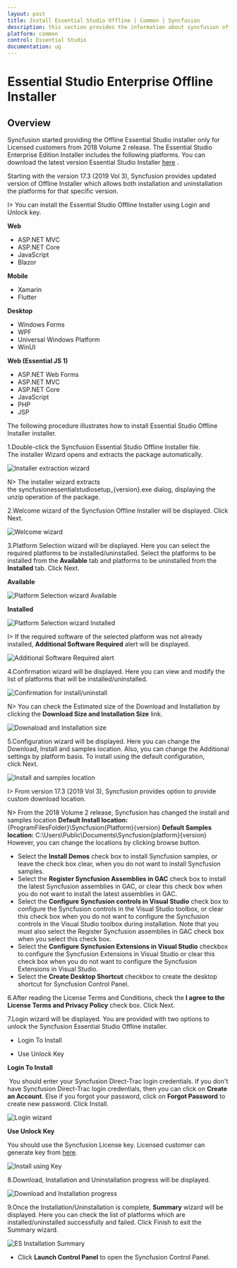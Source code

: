 ```yaml
---
layout: post
title: Install Essential Studio Offline | Common | Syncfusion
description: this section provides the information about syncfusion offline installer and steps for installing it
platform: common
control: Essential Studio
documentation: ug
---
```


# Essential Studio Enterprise Offline Installer


## Overview

Syncfusion started providing the Offline Essential Studio installer only for Licensed customers from 2018 Volume 2 release. The Essential Studio Enterprise Edition Installer includes the following platforms. You can download the latest version Essential Studio Installer [here](https://www.syncfusion.com/downloads/latest-version) . 

Starting with the version 17.3 (2019 Vol 3), Syncfusion provides updated version of Offline Installer which allows both installation and uninstallation the platforms for that specific version.

I> You can install the Essential Studio Offline Installer using Login and Unlock key.

**Web**

* ASP.NET MVC
* ASP.NET Core
* JavaScript
* Blazor

**Mobile**

* Xamarin
* Flutter

**Desktop**

* Windows Forms
* WPF
* Universal Windows Platform
* WinUI

**Web (Essential JS 1)**

* ASP.NET Web Forms
* ASP.NET MVC
* ASP.NET Core
* JavaScript
* PHP
* JSP
 
 
The following procedure illustrates how to install Essential Studio Offline Installer installer. 

1.Double-click the Syncfusion Essential Studio Offline Installer file. The installer Wizard opens and extracts the package automatically.

![Installer extraction wizard](Offline-ES/Step-by-Step-Installation_img1.png)

    
N> The installer wizard extracts the syncfusionessentialstudiosetup_{version}.exe dialog, displaying the unzip operation of the package.
    
2.Welcome wizard of the Syncfusion Offline Installer will be displayed. Click Next.

![Welcome wizard](Offline-ES/Step-by-Step-Installation_img2.png)

  
3.Platform Selection wizard will be displayed. Here you can select the required platforms to be installed/uninstalled. Select the platforms to be installed from the **Available** tab and platforms to be uninstalled from the **Installed** tab. Click Next.

**Available**
	
![Platform Selection wizard Available](Offline-ES/Step-by-Step-Installation_img3.png)
	
**Installed**
	
![Platform Selection wizard Installed](Offline-ES/Step-by-Step-Installation_img4.png)
	
I> If the required software of the selected platform was not already installed, **Additional Software Required** alert will be displayed.
	
![Additional Software Required alert](Offline-ES/Step-by-Step-Installation_img5.png)
	
4.Confirmation wizard will be displayed. Here you can view and modify the list of platforms that will be installed/uninstalled.

![Confirmation for install/uninstall](Offline-ES/Step-by-Step-Installation_img6.png)
	
N> You can check the Estimated size of the Download and Installation by clicking the **Download Size and Installation Size** link.
	
![Downaload and Installation size](Offline-ES/Step-by-Step-Installation_img7.png)
	

5.Configuration wizard will be displayed. Here you can change the Download, Install and samples location. Also, you can change the Additional settings by platform basis. To install using the default configuration, click Next.

![Install and samples location](Offline-ES/Step-by-Step-Installation_img8.png)
	
I> From version 17.3 (2019 Vol 3), Syncfusion provides option to provide custom download location.
	
   
N> From the 2018 Volume 2 release, Syncfusion has changed the install and samples location 
   **Default Install location:** {ProgramFilesFolder}\Syncfusion\{Platform}\{version}
   **Default Samples location:** C:\Users\Public\Documents\Syncfusion\{platform}\{version}
   However, you can change the locations by clicking browse button.

	
	
* Select the **Install Demos** check box to install Syncfusion samples, or leave the check box clear, when you do not want to install Syncfusion samples.
* Select the **Register Syncfusion Assemblies in GAC** check box to install the latest Syncfusion assemblies in GAC, or clear this check box when you do not want to install the latest assemblies in GAC.
* Select the **Configure Syncfusion controls in Visual Studio** check box to configure the Syncfusion controls in the Visual Studio toolbox, or clear this check box when you do not want to configure the Syncfusion controls in the Visual Studio toolbox during installation. Note that you must also select the Register Syncfusion assemblies in GAC check box when you select this check box.
* Select the **Configure Syncfusion Extensions in Visual Studio** checkbox to configure the Syncfusion Extensions in Visual Studio or clear this check box when you do not want to configure the Syncfusion Extensions in Visual Studio.
* Select the **Create Desktop Shortcut** checkbox to create the desktop shortcut for Syncfusion Control Panel.


6.After reading the License Terms and Conditions, check the **I agree to the License Terms and Privacy Policy** check box. Click Next.

7.Login wizard will be displayed. You are provided with two options to unlock the Syncfusion Essential Studio Offline installer.

   
   * Login To Install
   
   * Use Unlock Key

**Login To Install** 

 You should enter your Syncfusion Direct-Trac login credentials. If you don't have Syncfusion Direct-Trac login credentials, then you can click on **Create an Account**. Else if you forgot your password, click on **Forgot Password** to create new password. Click Install.

![Login wizard](Offline-ES/Step-by-Step-Installation_img9.png)

**Use Unlock Key**
   
You should use the Syncfusion License key. Licensed customer can generate key from [here](https://www.syncfusion.com/kb/2326/how-to-generate-syncfusion-setup-unlock-key-from-the-syncfusion-support-account).

![Install using Key](Offline-ES/Step-by-Step-Installation_img10.png)

8.Download, Installation and Uninstallation progress will be displayed.

![Download and Installation progress](Offline-ES/Step-by-Step-Installation_img11.png)

9.Once the Installation/Uninstallation is complete, **Summary** wizard will be displayed. Here you can check the list of platforms which are installed/uninstalled successfully and failed. Click Finish to exit the Summary wizard. 

![ES Installation Summary](Offline-ES/Step-by-Step-Installation_img12.png)
	
* Click **Launch Control Panel** to open the Syncfusion Control Panel.

